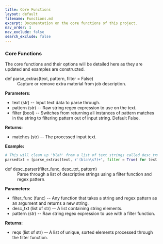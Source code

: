 ```yaml
---
title: Core Functions
layout: default
filename: Functions.md
excerpt: Documentation on the core functions of this project.
nav_order: 1
nav_exclude: false
search_exclude: false
---
```


### Core Functions

The core functions and their options will be detailed here as they are updated and examples are constructed.

<dl>
<dt>def parse_extras(text, pattern, filter = False)</dt>
<dd> 
Capture or remove extra material from job description.
</dd>
</dl>

  **Parameters:**
  *  text (str) -- Input text data to parse through.
  *  pattern (str) -- Raw string regex expression to use on the text.
  *  filter (bool) -- Switches from returning all instances of pattern matches in the string to filtering pattern out of input string.  Default False.

  **Returns:**
  *  matches (str) -- The processed input text.

  **Example:**
  ```python
  # This will clean up 'blah' from a list of text strings called desc_txt
  parsedtxt = [parse_extras(text, r'(blah\s?)+', filter = True) for text in desc_txt if text != None]  
  ```

<dl>
<dt>def desc_parser(filter_func, desc_txt, pattern)</dt>
<dd> 
Parse through a list of descriptive strings using a filter function and regex pattern.
</dd>
</dl>

  **Parameters:**
  *  filter_func (func) -- Any function that takes a string and regex pattern as an argument and returns a new string.
  *  desc_txt (list of str) -- A list containing string elements.
  *  pattern (str) -- Raw string regex expression to use with a filter function.

  **Returns:**
  *  reqs (list of str) -- A list of unique, sorted elements processed through the filter function.
